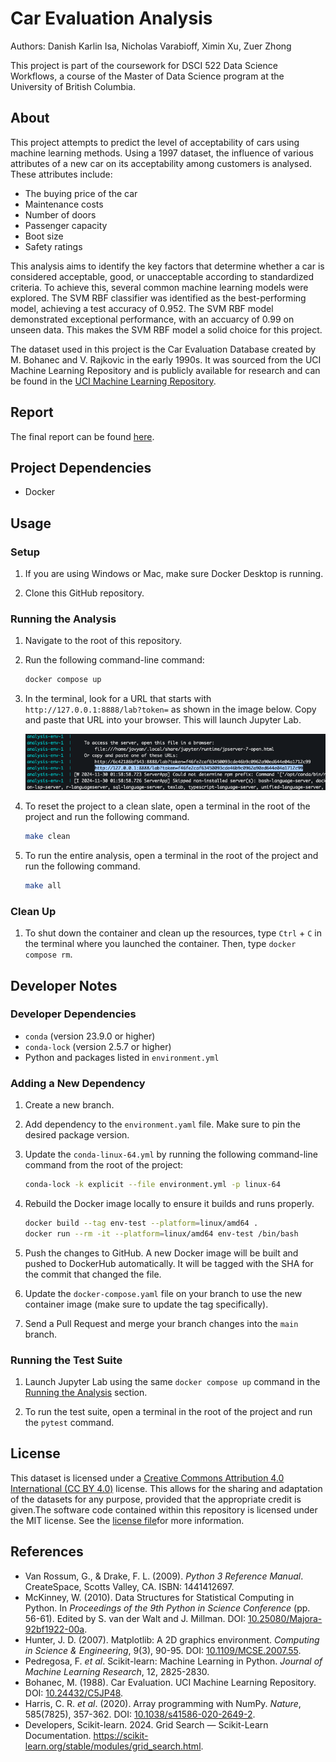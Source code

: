 # Car Evaluation Analysis

Authors: Danish Karlin Isa, Nicholas Varabioff, Ximin Xu, Zuer Zhong

This project is part of the coursework for DSCI 522 Data Science Workflows, a course of the Master of Data Science program at the University of British Columbia.

## About

This project attempts to predict the level of acceptability of cars using machine learning methods.
Using a 1997 dataset, the influence of various attributes of a new car on its acceptability among customers is analysed.
These attributes include:

* The buying price of the car
* Maintenance costs
* Number of doors
* Passenger capacity
* Boot size
* Safety ratings

This analysis aims to identify the key factors that determine whether a car is considered acceptable, good, or unacceptable according to standardized criteria. To achieve this, several common machine learning models were explored. The SVM RBF classifier was identified as the best-performing model, achieving a test accuracy of 0.952. The SVM RBF model demonstrated exceptional performance, with an accuarcy of 0.99 on unseen data. This makes the SVM RBF model a solid choice for this project. 

The dataset used in this project is the Car Evaluation Database created by M. Bohanec and V. Rajkovic in the early 1990s. 
It was sourced from the UCI Machine Learning Repository and is publicly available for research and can be found in the [UCI Machine Learning Repository](https://archive.ics.uci.edu/dataset/19/car+evaluation).

## Report

The final report can be found [here](https://ubc-mds.github.io/Car_Evaluation_Analysis/report/car_evaluation_analysis.html).

## Project Dependencies

* Docker

## Usage

### Setup

1. If you are using Windows or Mac, make sure Docker Desktop is running.

2. Clone this GitHub repository.

### Running the Analysis

1. Navigate to the root of this repository.

2. Run the following command-line command:

    ```bash
    docker compose up
    ```

3. In the terminal, look for a URL that starts with `http://127.0.0.1:8888/lab?token=` as shown in the image below. Copy and paste that URL into your browser. This will launch Jupyter Lab.

    ![jupyter-container-web-app-launch-url](./img/jupyter-container-web-app-launch-url.png)

4. To reset the project to a clean slate, open a terminal in the root of the project and run the following command.

    ```bash
    make clean
    ```

5. To run the entire analysis, open a terminal in the root of the project and run the following command.

    ```bash
    make all
    ```

### Clean Up

1. To shut down the container and clean up the resources, type `Ctrl` + `C` in the terminal where you launched the container. Then, type `docker compose rm`.

## Developer Notes

### Developer Dependencies

* `conda` (version 23.9.0 or higher)
* `conda-lock` (version 2.5.7 or higher)
* Python and packages listed in `environment.yml`

### Adding a New Dependency

1. Create a new branch.

2. Add dependency to the `environment.yaml` file. Make sure to pin the desired package version.

3. Update the `conda-linux-64.yml` by running the following command-line command from the root of the project:

    ```bash
    conda-lock -k explicit --file environment.yml -p linux-64
    ```

4. Rebuild the Docker image locally to ensure it builds and runs properly.

    ```bash
    docker build --tag env-test --platform=linux/amd64 .
    docker run --rm -it --platform=linux/amd64 env-test /bin/bash
    ```

5. Push the changes to GitHub. A new Docker image will be built and pushed to DockerHub automatically. It will be tagged with the SHA for the commit that changed the file.

6. Update the `docker-compose.yaml` file on your branch to use the new container image (make sure to update the tag specifically).

7. Send a Pull Request and merge your branch changes into the `main` branch.

### Running the Test Suite

1. Launch Jupyter Lab using the same `docker compose up` command in the [Running the Analysis](#running-the-analysis) section.

2. To run the test suite, open a terminal in the root of the project and run the `pytest` command.

## License

This dataset is licensed under a [Creative Commons Attribution 4.0 International (CC BY 4.0)](https://creativecommons.org/licenses/by/4.0/legalcode) license. This allows for the sharing and adaptation of the datasets for any purpose, provided that the appropriate credit is given.The software code contained within this repository is licensed under the MIT license. See the [license file](https://github.com/UBC-MDS/Car_Evaluation_Analysis/blob/main/LICENSE)for more information.

## References

* Van Rossum, G., & Drake, F. L. (2009). *Python 3 Reference Manual*. CreateSpace, Scotts Valley, CA. ISBN: 1441412697.
* McKinney, W. (2010). Data Structures for Statistical Computing in Python. In *Proceedings of the 9th Python in Science Conference* (pp. 56-61). Edited by S. van der Walt and J. Millman. DOI: [10.25080/Majora-92bf1922-00a](https://doi.org/10.25080/Majora-92bf1922-00a).
* Hunter, J. D. (2007). Matplotlib: A 2D graphics environment. *Computing in Science & Engineering*, 9(3), 90-95. DOI: [10.1109/MCSE.2007.55](https://doi.org/10.1109/MCSE.2007.55).
* Pedregosa, F. _et al_. Scikit-learn: Machine Learning in Python. *Journal of Machine Learning Research*, 12, 2825-2830.
* Bohanec, M. (1988). Car Evaluation. UCI Machine Learning Repository. DOI: [10.24432/C5JP48](https://doi.org/10.24432/C5JP48).
* Harris, C. R. _et al_. (2020). Array programming with NumPy. *Nature*, 585(7825), 357-362. DOI: [10.1038/s41586-020-2649-2](https://doi.org/10.1038/s41586-020-2649-2).
* Developers, Scikit-learn. 2024. Grid Search — Scikit-Learn Documentation. https://scikit-learn.org/stable/modules/grid_search.html.
